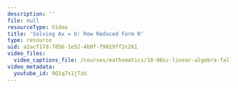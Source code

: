 ```yaml
---
description: ''
file: null
resourceType: Video
title: 'Solving Ax = b: Row Reduced Form R'
type: resource
uid: a2acf17d-7856-1e52-4b0f-f9919ff2c261
video_files:
  video_captions_file: /courses/mathematics/18-06sc-linear-algebra-fall-2011/ax-b-and-the-four-subspaces/solving-ax-b-row-reduced-form-r/solving-ax-b-row-reduced-form-r/9Q1q7s1jTzU.vtt
video_metadata:
  youtube_id: 9Q1q7s1jTzU
---
```

